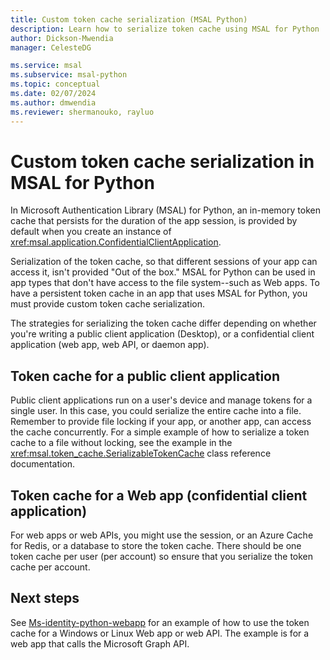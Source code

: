 ```yaml
---
title: Custom token cache serialization (MSAL Python)
description: Learn how to serialize token cache using MSAL for Python
author: Dickson-Mwendia
manager: CelesteDG

ms.service: msal
ms.subservice: msal-python
ms.topic: conceptual
ms.date: 02/07/2024
ms.author: dmwendia
ms.reviewer: shermanouko, rayluo
---
```


# Custom token cache serialization in MSAL for Python

In Microsoft Authentication Library (MSAL) for Python, an in-memory token cache that persists for the duration of the app session, is provided by default when you create an instance of <xref:msal.application.ConfidentialClientApplication>.

Serialization of the token cache, so that different sessions of your app can access it, isn't provided "Out of the box." MSAL for Python can be used in app types that don't have access to the file system--such as Web apps. To have a persistent token cache in an app that uses MSAL for Python, you must provide custom token cache serialization.

The strategies for serializing the token cache differ depending on whether you're writing a public client application (Desktop), or a confidential client application (web app, web API, or daemon app).

## Token cache for a public client application

Public client applications run on a user's device and manage tokens for a single user. In this case, you could serialize the entire cache into a file. Remember to provide file locking if your app, or another app, can access the cache concurrently. For a simple example of how to serialize a token cache to a file without locking, see the example in the <xref:msal.token_cache.SerializableTokenCache> class reference documentation.

## Token cache for a Web app (confidential client application)

For web apps or web APIs, you might use the session, or an Azure Cache for Redis, or a database to store the token cache. There should be one token cache per user (per account) so ensure that you serialize the token cache per account.

## Next steps

See [Ms-identity-python-webapp](https://github.com/Azure-Samples/ms-identity-python-webapp/blob/0.3.0/app.py#L66-L74) for an example of how to use the token cache for a Windows or Linux Web app or web API. The example is for a web app that calls the Microsoft Graph API.
